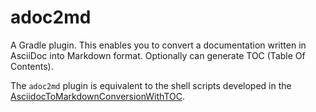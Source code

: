 # adoc2md
A Gradle plugin. This enables you to convert a documentation written in AsciiDoc into Markdown format. Optionally can generate TOC (Table Of Contents).

The `adoc2md` plugin is equivalent to the shell scripts developed in the [AsciidocToMarkdownConversionWithTOC](https://github.com/kazurayam/AsciidocToMarkdownConversionWithTOC).
